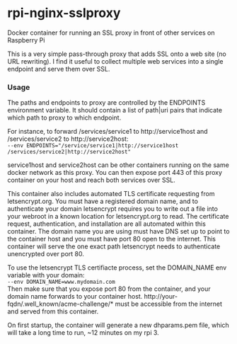 # rpi-nginx-sslproxy
Docker container for running an SSL proxy in front of other services on Raspberry Pi

This is a very simple pass-through proxy that adds SSL onto a web site (no URL rewriting).  I find it useful to collect multiple web services into a single endpoint and serve them over SSL.

### Usage
The paths and endpoints to proxy are controlled by the ENDPOINTS environment variable. It should contain a list of path|uri pairs that indicate which path to proxy to which endpoint.  

For instance, to forward /services/service1 to http://service1host and /services/service2 to http://service2host:  
```--env ENDPOINTS="/service/service1|http://service1host /services/service2|http://service2host"```

service1host and service2host can be other containers running on the same docker network as this proxy. You can then expose port 443 of this proxy container on your host and reach both services over SSL.

This container also includes automated TLS certificate requesting from letsencrypt.org. You must have a registered domain name, and to authenticate your domain letsencrypt requires you to write out a file into your webroot in a known location for letsencrypt.org to read.  The certificate request, authentication, and installation are all automated within this container.  The domain name you are using must have DNS set up to point to the container host and you must have port 80 open to the internet.  This container will serve the one exact path letsencrypt needs to authenticate unencrypted over port 80.

To use the letsencrypt TLS certifiacte process, set the DOMAIN_NAME env variable with your domain:  
```--env DOMAIN_NAME=www.mydomain.com```  
Then make sure that you expose port 80 from the container, and your domain name forwards to your container host.  http://your-fqdn/.well_known/acme-challenge/* must be accessible from the internet and served from this container.

On first startup, the container will generate a new dhparams.pem file, which will take a long time to run, ~12 minutes on my rpi 3.

